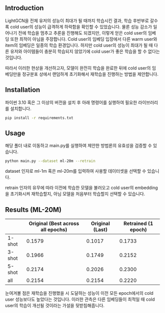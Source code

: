 ## Introduction

LightGCN을 전체 유저의 성능이 최대가 될 때까지 학습시킨 결과, 학습 후반부로 갈수록 cold user의 성능이 급격하게 하락함을 확인할 수 있었습니다. 물론 성능 감소가 일어나기 전에 학습을 멈추고 추론을 진행해도 되겠지만, 이렇게 얻은 cold user의 임베딩 또한 최적이 아님을 주장합니다. Cold user의 임베딩 입장에서 다른 warm user와 item의 임베딩은 일종의 학습 환경입니다. 하지만 cold user의 성능이 최대가 될 때 다른 유저와 아이템들이 충분히 학습되지 않았기에 cold user가 좋은 학습을 할 수 없다는 것입니다.

따라서 이러한 현상을 개선하고자, 모델이 완전히 학습을 완료한 뒤에 cold user의 임베딩만을 정규분포 상에서 랜덤하게 초기화해서 재학습을 진행하는 방법을 제안합니다.

## Installation

파이썬 3.10 혹은 그 이상의 버전을 설치 후 아래 명령어를 실행하여 필요한 라이브러리를 설치합니다.

```bash
pip install -r requirements.txt
```

## Usage

해당 폴더 내로 이동하고 main.py를 실행하여 제안한 방법론의 유효성을 검증할 수 있습니다.

```bash
python main.py --dataset ml-20m --retrain
```

dataset 인자로 ml-1m 혹은 ml-20m를 입력하여 사용할 데이터셋을 선택할 수 있습니다.

retrain 인자의 유무에 따라 이전에 학습한 모델을 불러오고 cold user의 embedding을 초기화시켜 재학습할지,
아님 모델을 처음부터 학습할지 선택할 수 있습니다.

## Results (ML-20M)

|         | Original (Best across all epochs) | Original (Last) | Retrained (1 epoch) |
|---------|-----------------------------------|-----------------|---------------------|
| 1-shot  | 0.1579                            | 0.1017          | 0.1733              |
| 3-shot  | 0.1966                            | 0.1749          | 0.2152              |
| 5-shot  | 0.2174                            | 0.2026          | 0.2300              |
| all     | 0.2154                            | 0.2154          | 0.2220              |

눈여겨볼 점은 재학습을 진행했을 시 도달하는 성능이 이전 모든 epoch에서의 cold user 성능보다도 높았다는 것입니다. 이러한 관측은 다른 임베딩들이 최적일 때 cold user의 학습이 개선될 것이라는 가설을 뒷받침해줍니다.
